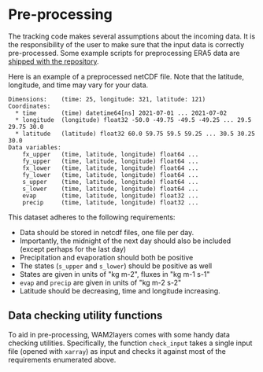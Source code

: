 # Pre-processing

The tracking code makes several assumptions about the incoming data. It is the
responsibility of the user to make sure that the input data is correctly
pre-processed. Some example scripts for preprocessing ERA5 data are [shipped
with the
repository](https://github.com/WAM2layers/WAM2layers/tree/master/wam2layers/preprocessing).

Here is an example of a preprocessed netCDF file. Note that the latitude,
longitude, and time may vary for your data.

```
Dimensions:    (time: 25, longitude: 321, latitude: 121)
Coordinates:
  * time       (time) datetime64[ns] 2021-07-01 ... 2021-07-02
  * longitude  (longitude) float32 -50.0 -49.75 -49.5 -49.25 ... 29.5 29.75 30.0
  * latitude   (latitude) float32 60.0 59.75 59.5 59.25 ... 30.5 30.25 30.0
Data variables:
    fx_upper   (time, latitude, longitude) float64 ...
    fy_upper   (time, latitude, longitude) float64 ...
    fx_lower   (time, latitude, longitude) float64 ...
    fy_lower   (time, latitude, longitude) float64 ...
    s_upper    (time, latitude, longitude) float64 ...
    s_lower    (time, latitude, longitude) float64 ...
    evap       (time, latitude, longitude) float32 ...
    precip     (time, latitude, longitude) float32 ...
```

This dataset adheres to the following requirements:

- Data should be stored in netcdf files, one file per day.
- Importantly, the midnight of the next day should also be included (except
  perhaps for the last day)
- Precipitation and evaporation should both be positive
- The states (`s_upper` and `s_lower`) should be positive as well
- States are given in units of "kg m-2", fluxes in "kg m-1 s-1"
- `evap` and `precip` are given in units of "kg m-2 s-2"
- Latitude should be decreasing, time and longitude increasing.

## Data checking utility functions

To aid in pre-processing, WAM2layers comes with some handy data checking
utilities. Specifically, the function `check_input` takes a single input file
(opened with `xarray`) as input and checks it against most of the requirements
enumerated above.
